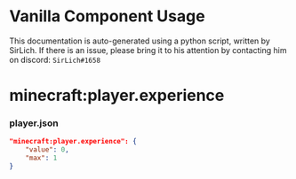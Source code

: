 # Vanilla Component Usage
This documentation is auto-generated using a python script, written by SirLich. If there is an issue, please bring it to his attention by contacting him on discord: `SirLich#1658`

# minecraft:player.experience
### player.json
```JSON
"minecraft:player.experience": {
    "value": 0,
    "max": 1
}
```

